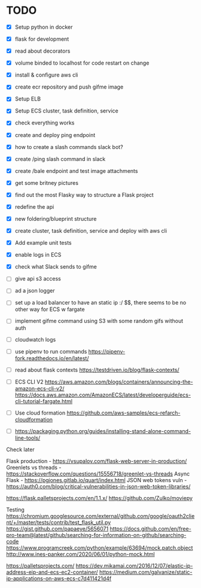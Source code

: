 # TODO

- [x] Setup python in docker
- [x] flask for development
- [x] read about decorators
- [x] volume binded to localhost for code restart on change
- [x] install & configure aws cli
- [x] create ecr repository and push gifme image
- [x] Setup ELB
- [x] Setup ECS cluster, task definition, service
- [x] check everything works
- [x] create and deploy ping endpoint
- [x] how to create a slash commands slack bot?
- [x] create /ping slash command in slack
- [x] create /bale endpoint and test image attachments
- [x] get some britney pictures
- [x] find out the most Flasky way to structure a Flask project
- [x] redefine the api
- [x] new foldering/blueprint structure
- [x] create cluster, task definition, service and deploy with aws cli
- [x] Add example unit tests
- [x] enable logs in ECS
- [x] check what Slack sends to gifme
- [ ] give api s3 access
- [ ] ad a json logger
- [ ] set up a load balancer to have an static ip :/ $$, there seems to be no other way for ECS w fargate
- [ ] implement gifme command using S3 with some random gifs without auth
- [ ] cloudwatch logs
- [ ] use pipenv to run commands https://pipenv-fork.readthedocs.io/en/latest/
- [ ] read about flask contexts https://testdriven.io/blog/flask-contexts/

- [ ] ECS CLI V2
https://aws.amazon.com/blogs/containers/announcing-the-amazon-ecs-cli-v2/
https://docs.aws.amazon.com/AmazonECS/latest/developerguide/ecs-cli-tutorial-fargate.html

- [ ] Use cloud formation
https://github.com/aws-samples/ecs-refarch-cloudformation

- [ ] https://packaging.python.org/guides/installing-stand-alone-command-line-tools/

Check later

Flask production - https://vsupalov.com/flask-web-server-in-production/ 
Greenlets vs threads - https://stackoverflow.com/questions/15556718/greenlet-vs-threads
Async Flask - https://pgjones.gitlab.io/quart/index.html
JSON web tokens vuln - https://auth0.com/blog/critical-vulnerabilities-in-json-web-token-libraries/

https://flask.palletsprojects.com/en/1.1.x/
https://github.com/Zulko/moviepy

Testing
https://chromium.googlesource.com/external/github.com/google/oauth2client/+/master/tests/contrib/test_flask_util.py
https://gist.github.com/papaeye/5656071
https://docs.github.com/en/free-pro-team@latest/github/searching-for-information-on-github/searching-code
https://www.programcreek.com/python/example/63694/mock.patch.object
http://www.ines-panker.com/2020/06/01/python-mock.html

https://palletsprojects.com/
https://dev.mikamai.com/2016/12/07/elastic-ip-address-eip-and-ecs-ec2-container/
https://medium.com/galvanize/static-ip-applications-on-aws-ecs-c7d411421d4f